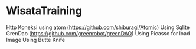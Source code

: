 # WisataTraining
Http Koneksi using atom (https://github.com/shiburagi/Atomic)
Using Sqlite GrenDao (https://github.com/greenrobot/greenDAO)
Using Picasso for load Image
Using Butte Knife
